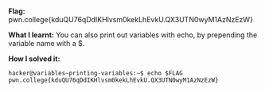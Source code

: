 # 

**Flag:** pwn.college{kduQU76qDdIKHlvsm0kekLhEvkU.QX3UTN0wyM1AzNzEzW}


**What I learnt:** You can also print out variables with echo, by prepending the variable name with a $. 

**How I solved it:**

```
hacker@variables~printing-variables:~$ echo $FLAG
pwn.college{kduQU76qDdIKHlvsm0kekLhEvkU.QX3UTN0wyM1AzNzEzW}

```